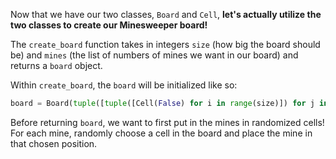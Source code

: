 Now that we have our two classes, `Board` and `Cell`, **let's actually utilize the two classes to create our Minesweeper board!**     

The `create_board` function takes in integers `size` (how big the board should be) and `mines` (the list of numbers of mines we want in our board) and returns a `board` object. 

Within `create_board`, the `board` will be initialized like so:

```python
board = Board(tuple([tuple([Cell(False) for i in range(size)]) for j in range(size)]))
```

Before returning `board`, we want to first put in the mines in randomized cells! For each mine, randomly choose a cell in the board and place the mine in that chosen position. 
